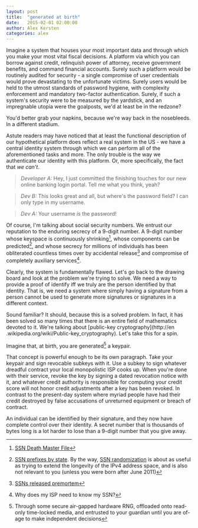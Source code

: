 ```yaml
---
layout: post
title:  "generated at birth"
date:   2015-02-01 02:00:00
author: Alex Kersten
categories: alex
---
```


Imagine a system that houses your most important data and through which you
make your most vital fiscal decisions. A platform via which you can borrow
 against credit, relinquish power of attorney, receive government benefits, and
 command financial accounts. Surely such a platform would be routinely audited
 for security - a single compromise of user credentials would prove devastating
  to the unfortunate victims. Surely users would be held to the utmost
  standards of password hygiene, with complexity enforcement and mandatory
  two-factor authentication. Surely, if such a system's security were to be
  measured by the yardstick, and an impregnable utopia were the goalposts, we'd
   at least be in the redzone?

You'd better grab your napkins, because we're way back in the nosebleeds. In
a different stadium.

Astute readers may have noticed that at least the functional description of
our hypothetical platform does reflect a real system in the US - we have a
central identity system through which we can perform all of the
aforementioned tasks and more. The only trouble is the way we authenticate
our identity with this platform. Or, more specifically, the fact that *we
can't*.

> *Developer A:* Hey, I just committed the finishing touches for our new online
banking login portal. Tell me what you think, yeah?

> *Dev B:* This looks great and all, but where's the password field? I can only
type in my username.

> *Dev A:* Your username _is_ the password!

Of course, I'm talking about social security numbers. We entrust our
reputation to the enduring secrecy of a 9-digit number. A 9-digit number
 whose keyspace is continuously shrinking[^1], whose components can be
 predicted[^2], and whose secrecy for millions of individuals has been
 obliterated countless times over by accidental release[^3] and compromise of
  completely auxiliary services[^4].

Clearly, the system is fundamentally flawed. Let's go back to the drawing
board and look at the problem we're trying to solve. We need a way to provide
 a proof of identify iff we truly are the person identified by that identity.
  That is, we need a system where simply having a signature from a person
 cannot be used to generate more signatures or signatures in a different
 context.

Sound familiar? It should, because this is a solved problem. In fact, it has
been solved so many times that there is an entire field of mathematics
devoted to it. We're talking about [public-key cryptography](http://en
.wikipedia.org/wiki/Public-key_cryptography). Let's take this for a spin.

Imagine that, at birth, you are generated[^5] a keypair.

That concept is powerful enough to be its own paragraph. Take your keypair
and sign revocable subkeys with it. Use a subkey to sign whatever dreadful
contract your local monopolistic ISP cooks up. When you're done with their
service, revoke the key by signing a dated revocation notice with it, and
whatever credit authority is responsible for computing your credit score will
 not honor credit adjustments after a key has been revoked. In contrast to
 the present-day system where myriad people have had their credit destroyed
 by false accusations of unreturned equipment or breach of contract.

An individual can be identified by their signature, and they now have complete
control over their identity. A secret number that is thousands of bytes long
is a lot harder to lose than a 9-digit number that you give away.


 [^1]: [SSN Death Master File](http://ssdmf.info/)
 [^2]: [SSN prefixes by state](http://www.ssa.gov/employer/stateweb.htm). By
 the way, [SSN randomization](http://www.ssa.gov/employer/randomization.html)
  is about as useful as trying to extend the longevity of the IPv4 address
  space, and is also not relevant to you (unless you were born after June 2011)
 [^3]: [SSNs released premortem](http://cancelthesefunerals.com/)
 [^4]: Why does my ISP need to know my SSN?
 [^5]: Through some secure air-gapped hardware RNG, offloaded onto
 read-only time-locked media, and entrusted to your guardian until you are
 of-age to make independent decisions
